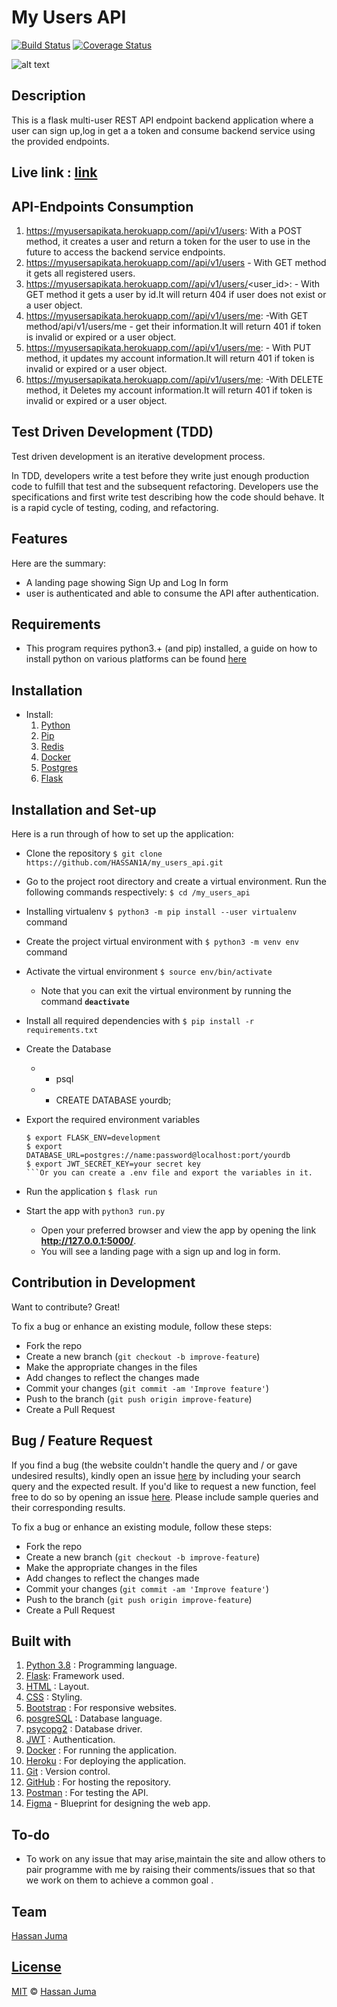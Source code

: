 # My Users API

[![Build Status](https://app.travis-ci.com/HASSAN1A/my_users_api.svg?branch=main)](https://app.travis-ci.com/github/HASSAN1A/my_users_api) [![Coverage Status](https://coveralls.io/repos/github/HASSAN1A/my_users_api/badge.svg?branch=main)](https://coveralls.io/github/HASSAN1A/my_users_api?branch=main)

![alt text](ap.png)

## Description
This is a flask multi-user REST API endpoint backend application where a user can sign up,log in get a a token and consume backend service using the provided endpoints.


## Live link : [link](https://myusersapikata.herokuapp.com)

## API-Endpoints Consumption
1. https://myusersapikata.herokuapp.com//api/v1/users: With a POST method, it creates  a user and return a token for the user to use in the future to access the backend service endpoints.
2. https://myusersapikata.herokuapp.com//api/v1/users - With GET method it gets all registered users.
3. https://myusersapikata.herokuapp.com//api/v1/users/<user_id>:  - With GET method it gets  a user by id.It will return 404 if user does not exist or a user object.
4. https://myusersapikata.herokuapp.com//api/v1/users/me:  -With GET method/api/v1/users/me - get their information.It will return 401 if token is invalid or expired or a user object.
5. https://myusersapikata.herokuapp.com//api/v1/users/me:  - With PUT method, it updates my account information.It will return 401 if token is invalid or expired or a user object.
6. https://myusersapikata.herokuapp.com//api/v1/users/me:  -With DELETE method, it Deletes my account information.It will return 401 if token is invalid or expired or a user object.
 
## Test Driven Development (TDD)

Test driven development is an iterative development process.

In TDD, developers write a test before they write just enough production code to fulfill that test and the subsequent refactoring. Developers use the specifications and first write test describing how the code should behave. It is a rapid cycle of testing, coding, and refactoring.

## Features

Here are the summary:

- A landing page showing Sign Up and Log In   form
- user is authenticated and able to consume the API after authentication.

## Requirements

- This program requires python3.+ (and pip) installed, a guide on how to install python on various platforms can be found [here](https://www.python.org/)
## Installation
   - Install: 
     1. [Python](https://www.python.org/downloads/)
     2. [Pip](https://linuxize.com/post/how-to-install-pip-on-ubuntu-20.04/)
     3. [Redis](https://www.digitalocean.com/community/tutorials/how-to-install-and-secure-redis-on-ubuntu-20-04)
     4. [Docker](https://docs.docker.com/engine/install/ubuntu/)
     5. [Postgres](https://www.postgresql.org/) 
      6. [Flask](https://flask.palletsprojects.com/en/1.1.x/install/)
## Installation and Set-up
Here is a run through of how to set up the application:
  
  - Clone the repository `$ git clone https://github.com/HASSAN1A/my_users_api.git`
  - Go to the project root directory and  create a virtual environment. Run the following commands respectively: `$ cd /my_users_api`
  - Installing virtualenv `$ python3 -m pip install --user virtualenv` command
  - Create the project virtual environment with `$ python3 -m venv env` command
  - Activate the virtual environment `$ source env/bin/activate`
    * Note that you can exit the virtual environment by running the command **`deactivate`**
  - Install all required dependencies with `$ pip install -r requirements.txt`
  - Create the Database
    * - psql
    * - CREATE DATABASE yourdb;
  - Export the required environment variables
      ```
      $ export FLASK_ENV=development
      $ export DATABASE_URL=postgres://name:password@localhost:port/yourdb
      $ export JWT_SECRET_KEY=your secret key
      ```Or you can create a .env file and export the variables in it.
  - Run the application `$ flask run`

  - Start the app with `python3 run.py`
    * Open your preferred browser and view the app by opening the link **http://127.0.0.1:5000/**.
    * You will see a landing page with a sign up and log in form.
## Contribution in Development
Want to contribute? Great!

To fix a bug or enhance an existing module, follow these steps:

- Fork the repo
- Create a new branch (`git checkout -b improve-feature`)
- Make the appropriate changes in the files
- Add changes to reflect the changes made
- Commit your changes (`git commit -am 'Improve feature'`)
- Push to the branch (`git push origin improve-feature`)
- Create a Pull Request 

## Bug / Feature Request



If you find a bug (the website couldn't handle the query and / or gave undesired results), kindly open an issue [here](https://github.com/HASSAN1A/my_users_api/issues/new) by including your search query and the expected result.
If you'd like to request a new function, feel free to do so by opening an issue [here](https://github.com/HASSAN1A/my_users_api). Please include sample queries and their corresponding results.

To fix a bug or enhance an existing module, follow these steps:

- Fork the repo
- Create a new branch (`git checkout -b improve-feature`)
- Make the appropriate changes in the files
- Add changes to reflect the changes made
- Commit your changes (`git commit -am 'Improve feature'`)
- Push to the branch (`git push origin improve-feature`)
- Create a Pull Request

## Built with

1. [Python 3.8](https://www.python.org/doc/) : Programming language.
2. [Flask](https://flask.palletsprojects.com/en/1.1.x/): Framework used.
3. [HTML](https://www.w3schools.com/html/) : Layout.
4. [CSS](https://www.w3schools.com/css/) : Styling.
5. [Bootstrap](https://mdbootstrap.com/) : For responsive websites.
6. [posgreSQL](https://www.postgresql.org/) : Database language.
7. [psycopg2](https://pypi.org/project/psycopg2/) : Database driver.
8. [JWT](https://jwt.io/) : Authentication.
9. [Docker](https://www.docker.com/) : For running the application.
10. [Heroku](https://www.heroku.com/) : For deploying the application.
11. [Git](https://git-scm.com/) : Version control.
12. [GitHub](github.com) : For hosting the repository.
13. [Postman](https://www.getpostman.com/) : For testing the API.
14. [Figma](https://www.figma.com/file/iTndFXbWHuGkZak60bXr2h/Rental-Hub?node-id=0%3A1) - Blueprint for designing the web app.

## To-do

- To work on any issue that may arise,maintain the site and allow others to pair programme with me by raising their comments/issues that so that we work on them to achieve a common goal .

## Team

[Hassan Juma ](https://github.com/HASSAN1A)

## [License](https://github.com/HASSAN1A/my_users_api/blob/main/LICENSE.md)

[MIT](https://github.com/HASSAN1A/my_users_api/main/LICENSE.md) © [Hassan Juma](https://github.com/HASSAN1A)